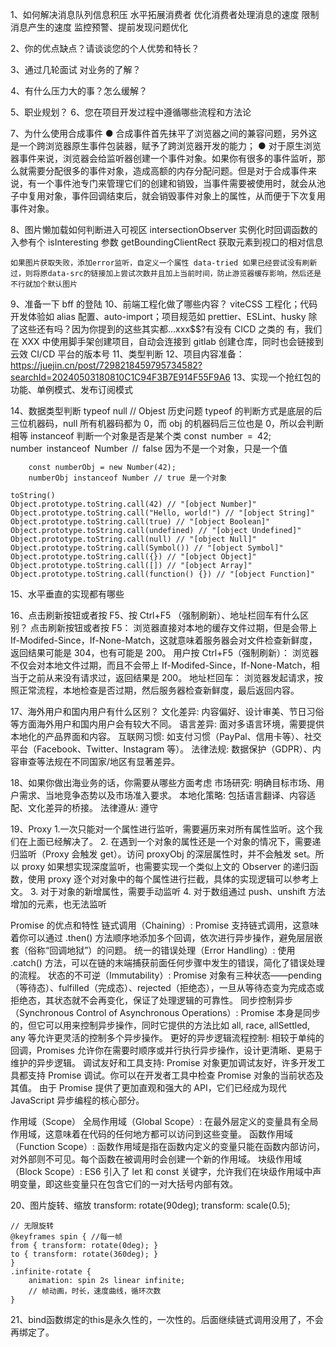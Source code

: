 1、如何解决消息队列信息积压
水平拓展消费者
优化消费者处理消息的速度
限制消息产生的速度
监控预警、提前发现问题优化

2、你的优点缺点？请谈谈您的个人优势和特长？

3、通过几轮面试 对业务的了解？

4、有什么压力大的事？怎么缓解？

5、职业规划？
6、您在项目开发过程中遵循哪些流程和方法论

7、为什么使用合成事件
● 合成事件首先抹平了浏览器之间的兼容问题，另外这是一个跨浏览器原生事件包装器，赋予了跨浏览器开发的能力；
● 对于原生浏览器事件来说，浏览器会给监听器创建一个事件对象。如果你有很多的事件监听，那么就需要分配很多的事件对象，造成高额的内存分配问题。但是对于合成事件来说，有一个事件池专门来管理它们的创建和销毁，当事件需要被使用时，就会从池子中复用对象，事件回调结束后，就会销毁事件对象上的属性，从而便于下次复用事件对象。

8、图片懒加载如何判断进入可视区
intersectionObserver 实例化时回调函数的入参有个 isInteresting 参数
getBoundingClientRect 获取元素到视口的相对信息

    如果图片获取失败，添加error监听，自定义一个属性 data-tried 如果已经尝试没有刷新过，则将原data-src的链接加上尝试次数并且加上当前时间，防止游览器缓存影响，然后还是不行就加个默认图片

9、准备一下 bff 的登陆
10、前端工程化做了哪些内容？
viteCSS 工程化；代码开发体验如 alias 配置、auto-import；项目规范如 prettier、ESLint、husky
除了这些还有吗？因为你提到的这些其实都...xxx$$?有没有 CICD 之类的
有，我们在 XXX 中使用脚手架创建项目，自动会连接到 gitlab 创建仓库，同时也会链接到云效 CI/CD 平台的版本号
11、类型判断
12、项目内容准备：https://juejin.cn/post/7298218459795734582?searchId=20240503180810C1C94F3B7E914F55F9A6
13、实现一个抢红包的功能、单例模式、发布订阅模式

14、数据类型判断
typeof null // Objest 历史问题 typeof 的判断方式是底层的后三位机器码，null 所有机器码都为 0，而 obj 的机器码后三位也是 0，所以会判断相等
instanceof 判断一个对象是否是某个类
const number = 42;  
 number instanceof Number // false 因为不是一个对象，只是一个值

        const numberObj = new Number(42);
        numberObj instanceof Number // true 是一个对象

    toString()
    Object.prototype.toString.call(42) // "[object Number]"
    Object.prototype.toString.call("Hello, world!") // "[object String]"
    Object.prototype.toString.call(true) // "[object Boolean]"
    Object.prototype.toString.call(undefined) // "[object Undefined]"
    Object.prototype.toString.call(null) // "[object Null]"
    Object.prototype.toString.call(Symbol()) // "[object Symbol]"
    Object.prototype.toString.call({}) // "[object Object]"
    Object.prototype.toString.call([]) // "[object Array]"
    Object.prototype.toString.call(function() {}) // "[object Function]"

15、水平垂直的实现都有哪些

16、点击刷新按钮或者按 F5、按 Ctrl+F5 （强制刷新）、地址栏回车有什么区别？
点击刷新按钮或者按 F5： 浏览器直接对本地的缓存文件过期，但是会带上 If-Modifed-Since，If-None-Match，这就意味着服务器会对文件检查新鲜度，返回结果可能是 304，也有可能是 200。
用户按 Ctrl+F5（强制刷新）： 浏览器不仅会对本地文件过期，而且不会带上 If-Modifed-Since，If-None-Match，相当于之前从来没有请求过，返回结果是 200。
地址栏回车： 浏览器发起请求，按照正常流程，本地检查是否过期，然后服务器检查新鲜度，最后返回内容。

17、海外用户和国内用户有什么区别？
文化差异: 内容偏好、设计审美、节日习俗等方面海外用户和国内用户会有较大不同。
语言差异: 面对多语言环境，需要提供本地化的产品界面和内容。
互联网习惯: 如支付习惯（PayPal、信用卡等）、社交平台（Facebook、Twitter、Instagram 等）。
法律法规: 数据保护（GDPR）、内容审查等法规在不同国家/地区有显著差异。

18、如果你做出海业务的话，你需要从哪些方面考虑
市场研究: 明确目标市场、用户需求、当地竞争态势以及市场准入要求。
本地化策略: 包括语言翻译、内容适配、文化差异的桥接。
法律遵从: 遵守

19、Proxy 1.一次只能对一个属性进行监听，需要遍历来对所有属性监听。这个我们在上面已经解决了。 2. 在遇到一个对象的属性还是一个对象的情况下，需要递归监听（Proxy 会触发 get）。访问 proxyObj 的深层属性时，并不会触发 set。所以 proxy 如果想实现深度监听，也需要实现一个类似上文的 Observer 的递归函数，使用 proxy 逐个对对象中的每个属性进行拦截，具体的实现逻辑可以参考上文。 3. 对于对象的新增属性，需要手动监听 4. 对于数组通过 push、unshift 方法增加的元素，也无法监听

Promise 的优点和特性
    链式调用（Chaining）: Promise 支持链式调用，这意味着你可以通过 .then() 方法顺序地添加多个回调，依次进行异步操作，避免层层嵌套（俗称“回调地狱”）的问题。
    统一的错误处理（Error Handling）: 使用 .catch() 方法，可以在链的末端捕获前面任何步骤中发生的错误，简化了错误处理的流程。
    状态的不可逆（Immutability）: Promise 对象有三种状态——pending（等待态）、fulfilled（完成态）、rejected（拒绝态），一旦从等待态变为完成态或拒绝态，其状态就不会再变化，保证了处理逻辑的可靠性。
    同步控制异步（Synchronous Control of Asynchronous Operations）: Promise 本身是同步的，但它可以用来控制异步操作，同时它提供的方法比如 all, race, allSettled, any 等允许更灵活的控制多个异步操作。
    更好的异步逻辑流程控制: 相较于单纯的回调，Promises 允许你在需要时顺序或并行执行异步操作，设计更清晰、更易于维护的异步逻辑。
    调试友好和工具支持: Promise 对象更加调试友好，许多开发工具都支持 Promise 调试。你可以在开发者工具中检查 Promise 对象的当前状态及其值。
    由于 Promise 提供了更加直观和强大的 API，它们已经成为现代 JavaScript 异步编程的核心部分。

作用域（Scope）
    全局作用域（Global Scope）: 在最外层定义的变量具有全局作用域，这意味着在代码的任何地方都可以访问到这些变量。
    函数作用域（Function Scope）: 函数作用域是指在函数内定义的变量只能在函数内部访问，对外部则不可见。每个函数在被调用时会创建一个新的作用域。
    块级作用域（Block Scope）: ES6 引入了 let 和 const 关键字，允许我们在块级作用域中声明变量，即这些变量只在包含它们的一对大括号内部有效。

20、图片旋转、缩放
    transform: rotate(90deg);
    transform: scale(0.5);

    // 无限旋转
    @keyframes spin { //每一帧
    from { transform: rotate(0deg); }
    to { transform: rotate(360deg); }
    }
    .infinite-rotate {
        animation: spin 2s linear infinite;
        // 帧动画，时长，速度曲线，循环次数
    }
21、bind函数绑定的this是永久性的，一次性的。后面继续链式调用没用了，不会再绑定了。